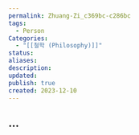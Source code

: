 ```yaml
---
permalink: Zhuang-Zi_c369bc-c286bc
tags:
  - Person
Categories:
  - "[[철학 (Philosophy)]]"
status: 
aliases: 
description: 
updated: 
publish: true
created: 2023-12-10
---
```



## ...